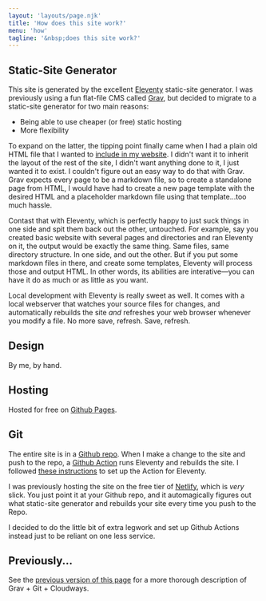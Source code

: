 ```yaml
---
layout: 'layouts/page.njk'
title: 'How does this site work?'
menu: 'how'
tagline: '&nbsp;does this site work?'
---
```


## Static-Site Generator

This site is generated by the excellent [Eleventy](https://www.11ty.dev/) static-site generator. I was previously using a fun flat-file CMS called [Grav](https://getgrav.org/), but decided to migrate to a static-site generator for two main reasons:
* Being able to use cheaper (or free) static hosting
* More flexibility

To expand on the latter, the tipping point finally came when I had a plain old HTML file that I wanted to [include in my website](/misc/awful-affirmations/). I didn't want it to inherit the layout of the rest of the site, I didn't want anything done to it, I just wanted it to exist. I couldn't figure out an easy way to do that with Grav. Grav expects every page to be a markdown file, so to create a standalone page from HTML, I would have had to create a new page template with the desired HTML and a placeholder markdown file using that template...too much hassle.

Contast that with Eleventy, which is perfectly happy to just suck things in one side and spit them back out the other, untouched. For example, say you created basic website with several pages and directories and ran Eleventy on it, the output would be exactly the same thing. Same files, same directory structure. In one side, and out the other. But if you put some markdown files in there, and create some templates, Eleventy will process those and output HTML. In other words, its abilities are interative&mdash;you can have it do as much or as little as you want.

Local development with Eleventy is really sweet as well. It comes with a local webserver that watches your source files for changes, and automatically rebuilds the site *and* refreshes your web browser whenever you modify a file. No more save, refresh. Save, refresh.

## Design

By me, by hand.

## Hosting

Hosted for free on [Github Pages](https://pages.github.com/).

## Git

The entire site is in a [Github repo](https://github.com/justusthane/justusthane.github.io). When I make a change to the site and push to the repo, a [Github Action](https://github.com/justusthane/justusthane.github.io/blob/master/.github/workflows/build.yml) runs Eleventy and rebuilds the site. I followed [these instructions](https://dev.to/sophiabrandt/how-to-deploy-eleventy-to-github-pages-with-github-actions-0) to set up the Action for Eleventy.

I was previously hosting the site on the free tier of [Netlify](https://www.netlify.com/), which is *very* slick. You just point it at your Github repo, and it automagically figures out what static-site generator and rebuilds your site every time you push to the Repo.

I decided to do the little bit of extra legwork and set up Github Actions instead just to be reliant on one less service.

## Previously...

See the [previous version of this page](https://github.com/justusthane/justusthane.github.io/blob/master/how/index.md) for a more thorough description of Grav + Git + Cloudways.

